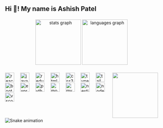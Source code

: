 <h2 align="left">Hi 👋! My name is Ashish Patel</h2>

###

<div align="center">
  <img src="https://github-readme-stats.vercel.app/api?username=ashishpatel11&hide_title=false&hide_rank=false&show_icons=true&include_all_commits=true&count_private=true&disable_animations=false&theme=dracula&locale=en&hide_border=false" height="150" alt="stats graph"  />
  <img src="https://github-readme-stats.vercel.app/api/top-langs?username=ashishpatel11&locale=en&hide_title=false&layout=compact&card_width=320&langs_count=5&theme=dracula&hide_border=false" height="150" alt="languages graph"  />
</div>

###

<img align="right" height="150" src="https://lh3.googleusercontent.com/pw/AP1GczMTi4koztDseHRcQWcfyIrEVON8kbfRTEuY9j-MTSrByOmfmwgoHhqX24hyFkfToeEZgD0E2R3P8ZxemrI2Ii1zGZavEqnKEsd9FPIkGA888MOu0-vdsf06gTQbDb4Hq78OyabVsiXy106WlF1Kzw06TB_asyPsOi42rffqv9uNKLjRRxepCFBZsBOzeJ9yuL4Eza0ynbhZbBpiK2VXP_RxCkOZbn2-hmbJg_TCMerV5ksg7ZwGxFWSIIfTGBD75EFApjO-RPXDRijnZRBHNSkEZiPOPOu41swGiTS-n_LB7dKWRDWl52iAPX9NDHkeMIRchNri99Qqz6O1f3EKPTrgqzu-T1n8gVSMIR_GYU5pj0WDPTpYsQKK0zeQVrYYE6LASaMNddxlC_5EIOJoQPoYyWleJjpMkyDOrlG9W4rxB2IV2HKPahw17NgQQfoqTtI8fb-neDJ1n15qO4StrnyRI0x2WtDbMLH4waLTuETIZEGYDmXStmTBVH_E3bAp28b8Z6p_7dGPvYs3AzeW0CwvxwkzSMBgjzmZQbn1FF3CgJ6DGHaI9mcFBc_FqdJJhuutykKRgSBW5pVFbQitVrS-WtHrjyQb17RPJx-G8Lbl_noAWGYUW-0SW9DZjqiwcbP9e2SxmN-5r-pl_6t_VcWngMLAypKDo-P4dn8ibff6fYoTPnBvlB3h-Vd2YpsIU4fYSCIDOdUatfHmRPyz-sTu8FsxkBV0ijiM06KkXZOmF5YwPE2kJdNYRD6OaRsCuVGI5DhMZ-7rTT7SBpPKstbyOdCKk5EHElJvnIgrr64p7qTo-kVEi3WGlL800CyjYKUH9ZFBtHESTkTDw-o0vA2ubMlW0U0X_VYEdjiJb2d64IbwZYyKPDe0rhFNntxtzgqurYZz_4ONkwp4TlfpTCy3=w670-h893-s-no-gm?authuser=0"  />

###

<div align="left">
  <img src="https://cdn.jsdelivr.net/gh/devicons/devicon/icons/react/react-original.svg" height="30" alt="react logo"  />
  <img width="12" />
  <img src="https://cdn.jsdelivr.net/gh/devicons/devicon/icons/javascript/javascript-original.svg" height="30" alt="javascript logo"  />
  <img width="12" />
  <img src="https://cdn.jsdelivr.net/gh/devicons/devicon/icons/redux/redux-original.svg" height="30" alt="redux logo"  />
  <img width="12" />
  <img src="https://cdn.jsdelivr.net/gh/devicons/devicon/icons/html5/html5-original.svg" height="30" alt="html5 logo"  />
  <img width="12" />
  <img src="https://cdn.jsdelivr.net/gh/devicons/devicon/icons/css3/css3-original.svg" height="30" alt="css3 logo"  />
  <img width="12" />
  <img src="https://cdn.jsdelivr.net/gh/devicons/devicon/icons/typescript/typescript-original.svg" height="30" alt="typescript logo"  />
  <img width="12" />
  <img src="https://cdn.jsdelivr.net/gh/devicons/devicon/icons/tailwindcss/tailwindcss-original-wordmark.svg" height="30" alt="tailwindcss logo"  />
  <img width="12" />
  <img src="https://cdn.jsdelivr.net/gh/devicons/devicon/icons/bootstrap/bootstrap-original.svg" height="30" alt="bootstrap logo"  />
  <img width="12" />
  <img src="https://cdn.jsdelivr.net/gh/devicons/devicon/icons/express/express-original.svg" height="30" alt="express logo"  />
  <img width="12" />
  <img src="https://cdn.jsdelivr.net/gh/devicons/devicon/icons/python/python-original.svg" height="30" alt="python logo"  />
  <img width="12" />
  <img src="https://cdn.jsdelivr.net/gh/devicons/devicon/icons/mongodb/mongodb-original.svg" height="30" alt="mongodb logo"  />
  <img width="12" />
  <img src="https://cdn.jsdelivr.net/gh/devicons/devicon/icons/mysql/mysql-original.svg" height="30" alt="mysql logo"  />
  <img width="12" />
  <img src="https://cdn.jsdelivr.net/gh/devicons/devicon/icons/nextjs/nextjs-original.svg" height="30" alt="nextjs logo"  />
  <img width="12" />
  <img src="https://cdn.jsdelivr.net/gh/devicons/devicon/icons/nodejs/nodejs-original.svg" height="30" alt="nodejs logo"  />
  <img width="12" />
  <img src="https://cdn.jsdelivr.net/gh/devicons/devicon/icons/vscode/vscode-original.svg" height="30" alt="vscode logo"  />
</div>

###

<div align="left">
</div>

###

<br clear="both">

<img src="https://raw.githubusercontent.com/ashishpatel11/ashishpatel11/output/snake.svg" alt="Snake animation" />

###
